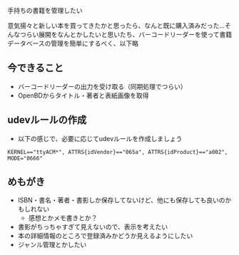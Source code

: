 手持ちの書籍を管理したい

意気揚々と新しい本を買ってきたかと思ったら、なんと既に購入済みだった…そんなつらい展開をなんとかしたいと思いたち、バーコードリーダーを使って書籍データベースの管理を簡単にするべく、以下略

## 今できること

- バーコードリーダーの出力を受け取る（同期処理でつらい）
- OpenBDからタイトル・著者と表紙画像を取得

## udevルールの作成

- 以下の感じで、必要に応じてudevルールを作成しましょう

```
KERNEL=="ttyACM*", ATTRS{idVendor}=="065a", ATTRS{idProduct}=="a002", MODE="0666"
```
## めもがき

- ISBN・書名・著者・書影しか保存してないけど、他にも保存しても良いのかもしれない
  - 感想とかメモ書きとか？
- 書影がちっちゃすぎて見えないので、表示を考えたい
- 本の詳細情報のところで登録済みかどうか見えるようにしたい
- ジャンル管理とかしたい

